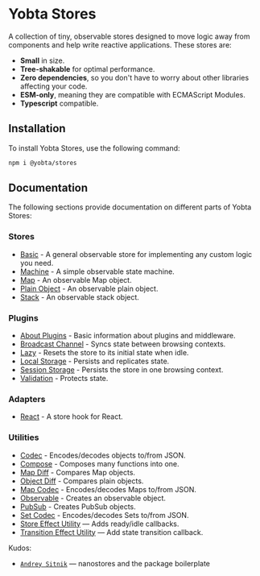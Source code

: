# Yobta Stores

A collection of tiny, observable stores designed to move logic away from components and help write reactive applications. These stores are:

- **Small** in size.
- **Tree-shakable** for optimal performance.
- **Zero dependencies**, so you don't have to worry about other libraries affecting your code.
- **ESM-only**, meaning they are compatible with ECMAScript Modules.
- **Typescript** compatible.

## Installation

To install Yobta Stores, use the following command:

```bash
npm i @yobta/stores
```

## Documentation

The following sections provide documentation on different parts of Yobta Stores:

### Stores

- [Basic](src/stores/storeYobta/index.md) - A general observable store for implementing any custom logic you need.
- [Machine](src/stores/machineYobta/index.md) - A simple observable state machine.
- [Map](src/stores/mapYobta/index.md) - An observable Map object.
- [Plain Object](src/stores/plainObjectYobta/index.md) - An observable plain object.
- [Stack](src/stores/stackYobta/index.md) - An observable stack object.

### Plugins

- [About Plugins](src/plugins/index.md) - Basic information about plugins and middleware.
- [Broadcast Channel](src/plugins/broadcastChannelPluginYobta/index.md) - Syncs state between browsing contexts.
- [Lazy](src/plugins/lazyPluginYobta/index.md) - Resets the store to its initial state when idle.
- [Local Storage](src/plugins/localStoragePluginYobta/index.md) - Persists and replicates state.
- [Session Storage](src/plugins/sessionStoragePluginYobta/index.md) - Persists the store in one browsing context.
- [Validation](src/plugins/validationPluginYobta/index.md) - Protects state.

### Adapters

- [React](src/adapters/react/index.md) - A store hook for React.

### Utilities

- [Codec](src/util/codecYobta/index.md) - Encodes/decodes objects to/from JSON.
- [Compose](src/util/composeYobta/index.md) - Composes many functions into one.
- [Map Diff](src/util/diffMapYobta/index.md) - Compares Map objects.
- [Object Diff](src/util/diffObjectYobta/index.md) - Compares plain objects.
- [Map Codec](src/util/mapCodecYobta/index.md) - Encodes/decodes Maps to/from JSON.
- [Observable](src/util/observableYobta/ind) - Creates an observable object.
- [PubSub](src/util/pubSubYobta/index.md) - Creates PubSub objects.
- [Set Codec](src/util/setCodecYobta/index.md) - Encodes/decodes Sets to/from JSON.
- [Store Effect Utility](src/util/storeEffectYobta/index.md) — Adds ready/idle callbacks.
- [Transition Effect Utility](src/util/transitionEffectYobta/index.md) — Add state transition callback.

Kudos:

- [`Andrey Sitnik`] — nanostores and the package boilerplate

[`andrey sitnik`]: https://sitnik.ru
